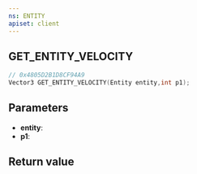 ```yaml
---
ns: ENTITY
apiset: client
---
```

## GET_ENTITY_VELOCITY

```c
// 0x4805D2B1D8CF94A9
Vector3 GET_ENTITY_VELOCITY(Entity entity,int p1);
```


## Parameters
* **entity**:
* **p1**:

## Return value